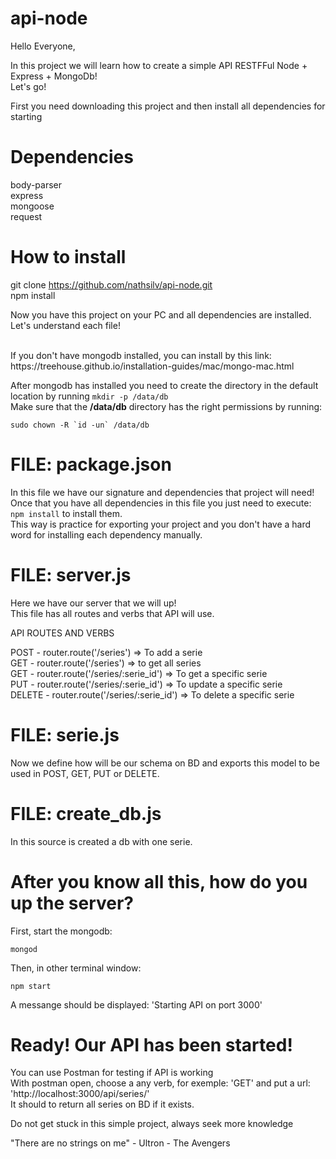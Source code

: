 # api-node

Hello Everyone,

In this project we will learn how to create a simple API RESTFFul Node + Express + MongoDb!<br>
Let's go!

First you need downloading this project and then install all dependencies for starting

# Dependencies

body-parser<br>
express<br>
mongoose<br>
request<br>

# How to install

git clone https://github.com/nathsilv/api-node.git <br>
npm install

Now you have this project on your PC and all dependencies are installed. <br>
Let's understand  each file!

<br>
If you don't have mongodb installed, you can install by this link: https://treehouse.github.io/installation-guides/mac/mongo-mac.html <br>

After mongodb has installed you need to create the directory in the default location by running `mkdir -p /data/db` <br>
Make sure that the **/data/db** directory has the right permissions by running:
```
sudo chown -R `id -un` /data/db
```


# FILE: package.json

In this file we have our signature and dependencies that project will need!<br>
Once that you have all dependencies in this file you just need to execute: `npm install` to install them.<br>
This way is practice for exporting your project and you don't have a hard word for installing each dependency manually.

# FILE: server.js

Here we have our server that we will up!<br>
This file has all routes and verbs that API will use.<br>

API ROUTES AND VERBS<br>

POST   - router.route('/series')           => To add a serie <br>
GET    - router.route('/series')           => to get all series <br>
GET    - router.route('/series/:serie_id') => To get a specific serie <br>
PUT    - router.route('/series/:serie_id') => To update a specific serie <br>
DELETE - router.route('/series/:serie_id') => To delete a specific serie <br>

# FILE: serie.js

Now we define how will be our schema on BD and exports this model to be used in POST, GET, PUT or DELETE.

# FILE: create_db.js

In this source is created a db with one serie.

# After you know all this, how do you up the server?
First, start the mongodb:
```
mongod
```
Then, in other terminal window:
```
npm start
``` 

A messange should be displayed: 'Starting API on port 3000'

# Ready! Our API has been started!

You can use Postman for testing if API is working<br>
With postman open, choose a any verb, for exemple: 'GET' and put a url: 'http://localhost:3000/api/series/'<br>
It should to return all series on BD if it exists.

Do not get stuck in this simple project, always seek more knowledge <br>

"There are no strings on me" - Ultron - The Avengers
